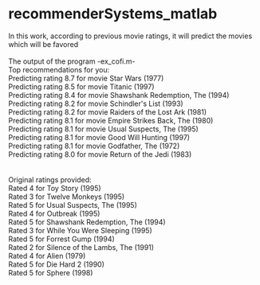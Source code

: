 # recommenderSystems_matlab

In this work, according to previous movie ratings, it will predict the movies which will be favored
<br/><br/>
The output of the program -ex_cofi.m-
<br/>
Top recommendations for you:<br/>
Predicting rating 8.7 for movie Star Wars (1977)<br/>
Predicting rating 8.5 for movie Titanic (1997)<br/>
Predicting rating 8.4 for movie Shawshank Redemption, The (1994)<br/>
Predicting rating 8.2 for movie Schindler's List (1993)<br/>
Predicting rating 8.2 for movie Raiders of the Lost Ark (1981)<br/>
Predicting rating 8.1 for movie Empire Strikes Back, The (1980)<br/>
Predicting rating 8.1 for movie Usual Suspects, The (1995)<br/>
Predicting rating 8.1 for movie Good Will Hunting (1997)<br/>
Predicting rating 8.1 for movie Godfather, The (1972)<br/>
Predicting rating 8.0 for movie Return of the Jedi (1983)<br/>
<br/>
<br/>
Original ratings provided:<br/>
Rated 4 for Toy Story (1995)<br/>
Rated 3 for Twelve Monkeys (1995)<br/>
Rated 5 for Usual Suspects, The (1995)<br/>
Rated 4 for Outbreak (1995)<br/>
Rated 5 for Shawshank Redemption, The (1994)<br/>
Rated 3 for While You Were Sleeping (1995)<br/>
Rated 5 for Forrest Gump (1994)<br/>
Rated 2 for Silence of the Lambs, The (1991)<br/>
Rated 4 for Alien (1979)<br/>
Rated 5 for Die Hard 2 (1990)<br/>
Rated 5 for Sphere (1998)<br/>

